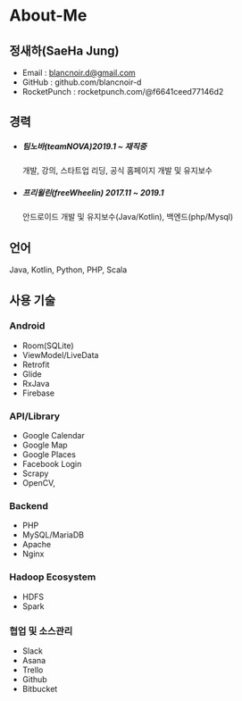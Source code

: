 # About-Me
## 정새하(SaeHa Jung)
- Email : blancnoir.d@gmail.com
- GitHub : github.com/blancnoir-d
- RocketPunch : rocketpunch.com/@f6641ceed77146d2



## 경력 
- ##### 팀노바(teamNOVA)2019.1 ~ 재직중 
  개발, 강의, 스타트업 리딩, 공식 홈페이지 개발 및 유지보수 

  

- ##### 프리윌린(freeWheelin) 2017.11 ~ 2019.1
  안드로이드 개발 및 유지보수(Java/Kotlin), 백엔드(php/Mysql)



## 언어

Java, Kotlin, Python, PHP, Scala



## 사용 기술 

### Android
- Room(SQLite)
- ViewModel/LiveData
- Retrofit
- Glide
- RxJava
- Firebase



### API/Library

- Google Calendar
- Google Map
- Google Places
- Facebook Login
- Scrapy
- OpenCV,



### Backend

- PHP
- MySQL/MariaDB
- Apache
- Nginx



### Hadoop Ecosystem

- HDFS
- Spark



### 협업 및 소스관리

- Slack
- Asana
- Trello
- Github
- Bitbucket

